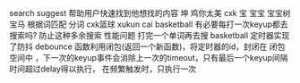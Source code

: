 search suggest 帮助用户快速找到他想找的内容
坤 鸡你太美 cxk
宝 宝宝 宝宝树 宝马
根据词匹配  分词 
cxk篮球 
xukun cai basketball 有必要每打一次keyup都去搜索吗? 防止这种多余搜索 性能问题 
打完一个单词再去搜   basketball
定时器实现了防抖 debounce 函数利用闭包(返回一个新函数)，将定时器的id，封闭在 闭包空间中 ，下一次的keyup事件会消除上一次的timeout，只有最后一个keyup间隔时间超过delay得以执行，
在频繁触发时，只执行一次